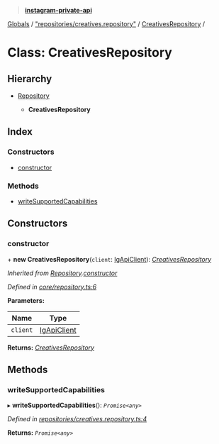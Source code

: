 > **[instagram-private-api](../README.md)**

[Globals](../README.md) / ["repositories/creatives.repository"](../modules/_repositories_creatives_repository_.md) / [CreativesRepository](_repositories_creatives_repository_.creativesrepository.md) /

# Class: CreativesRepository

## Hierarchy

* [Repository](_core_repository_.repository.md)

  * **CreativesRepository**

## Index

### Constructors

* [constructor](_repositories_creatives_repository_.creativesrepository.md#constructor)

### Methods

* [writeSupportedCapabilities](_repositories_creatives_repository_.creativesrepository.md#writesupportedcapabilities)

## Constructors

###  constructor

\+ **new CreativesRepository**(`client`: [IgApiClient](_core_client_.igapiclient.md)): *[CreativesRepository](_repositories_creatives_repository_.creativesrepository.md)*

*Inherited from [Repository](_core_repository_.repository.md).[constructor](_core_repository_.repository.md#constructor)*

*Defined in [core/repository.ts:6](https://github.com/dilame/instagram-private-api/blob/01eb399/src/core/repository.ts#L6)*

**Parameters:**

Name | Type |
------ | ------ |
`client` | [IgApiClient](_core_client_.igapiclient.md) |

**Returns:** *[CreativesRepository](_repositories_creatives_repository_.creativesrepository.md)*

## Methods

###  writeSupportedCapabilities

▸ **writeSupportedCapabilities**(): *`Promise<any>`*

*Defined in [repositories/creatives.repository.ts:4](https://github.com/dilame/instagram-private-api/blob/01eb399/src/repositories/creatives.repository.ts#L4)*

**Returns:** *`Promise<any>`*